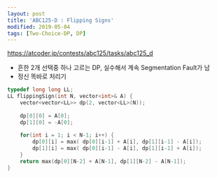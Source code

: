 ```yaml
---
layout: post
title: 'ABC125-D : Flipping Signs'
modified: 2019-05-04
tags: [Two-Choice-DP, DP]
---
```


<https://atcoder.jp/contests/abc125/tasks/abc125_d>

- 흔한 2개 선택중 하나 고르는 DP, 실수해서 계속 Segmentation Fault가 남
- 정신 똑바로 처리기

``` c++
typedef long long LL;
LL flippingSign(int N, vector<int>& A) {
	vector<vector<LL>> dp(2, vector<LL>(N));
	
	dp[0][0] = A[0];
	dp[1][0] = -A[0];
	
	for(int i = 1; i < N-1; i++) {
		dp[0][i] = max( dp[0][i-1] + A[i], dp[1][i-1] - A[i]);
		dp[1][i] = max( dp[0][i-1] - A[i], dp[1][i-1] + A[i]);
	}
	return max(dp[0][N-2] + A[N-1], dp[1][N-2] - A[N-1]);
}
```